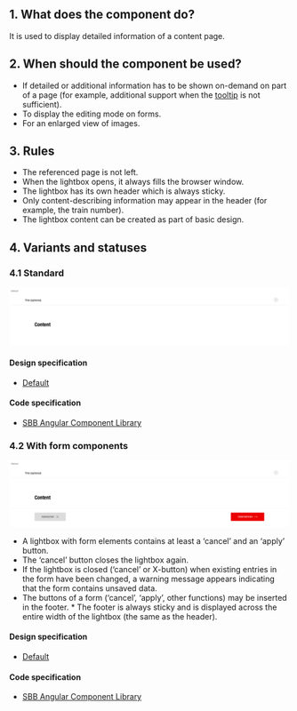 ## 1. What does the component do?
It is used to display detailed information of a content page.

## 2. When should the component be used?
* If detailed or additional information has to be shown on-demand on part of a page (for example, additional support when the [tooltip](https://digital.sbb.ch/en/websites/components/tooltip) is not sufficient).
* To display the editing mode on forms.
* For an enlarged view of images.

## 3. Rules
* The referenced page is not left.
* When the lightbox opens, it always fills the browser window.
* The lightbox has its own header which is always sticky.
* Only content-describing information may appear in the header (for example, the train number).
* The lightbox content can be created as part of basic design.

## 4. Variants and statuses
### 4.1 Standard
![Image of the lightbox component in the standard variant](https://raw.githubusercontent.com/sbb-design-systems/design-system-website-documentation/master/documentation/components/lightbox/images/lightbox_default.png 'class: image')

#### Design specification
* [Default](https://www.sketch.com/s/80f12b3b-58e5-4b4c-98cd-c553bae18db0/a/QJ1g5b#Inspector)

#### Code specification
* [SBB Angular Component Library](https://sbb-angular.app.sbb.ch/latest/content/lightbox)

### 4.2 With form components
![Image of the lightbox component with form components](https://raw.githubusercontent.com/sbb-design-systems/design-system-website-documentation/master/documentation/components/lightbox/images/lightbox_form.png 'class: image')
* A lightbox with form elements contains at least a ‘cancel’ and an ‘apply’ button.
* The ‘cancel’ button closes the lightbox again.
* If the lightbox is closed (‘cancel’ or X-button) when existing entries in the form have been changed, a warning message appears indicating that the form contains unsaved data.
* The buttons of a form (‘cancel’, ‘apply’, other functions) may be inserted in the footer. * The footer is always sticky and is displayed across the entire width of the lightbox (the same as the header).

#### Design specification
* [Default](https://www.sketch.com/s/80f12b3b-58e5-4b4c-98cd-c553bae18db0/a/xDQ8a0#Inspector)

#### Code specification
* [SBB Angular Component Library](https://sbb-angular.app.sbb.ch/latest/content/lightbox)